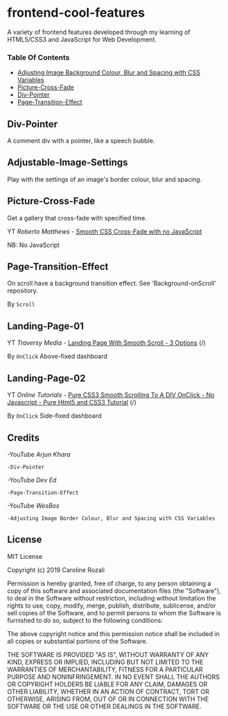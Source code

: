 # frontend-cool-features

A variety of frontend features developed through my learning of HTML5/CSS3 and JavaScript for Web Development.

### Table Of Contents

* [Adjusting Image Background Colour, Blur and Spacing with CSS Variables](#Adjustable-Image-Settings)
* [Picture-Cross-Fade](#Picture-Cross-Fade)
* [Div-Pointer](#Div-Pointer)
* [Page-Transition-Effect](#Page-Transition-Effect)

## Div-Pointer

A comment div with a pointer, like a speech bubble.

## Adjustable-Image-Settings

Play with the settings of an image's border colour, blur and spacing.

## Picture-Cross-Fade

Get a gallery that cross-fade with specified time.

YT _Roberto Matthews_ - [Smooth CSS Cross-Fade with no JavaScript](https://youtu.be/Y0RCPt5HpT8)

NB: No JavaScript

## Page-Transition-Effect

On scroll have a background transition effect. See 'Background-onScroll' repository.

By `Scroll`

## Landing-Page-01

YT _Traversy Media_ - [Landing Page With Smooth Scroll - 3 Options](https://youtu.be/y9nlfqT4s9s) (/)

By `OnClick` Above-fixed dashboard

## Landing-Page-02

YT _Online Tutorials_ - [Pure CSS3 Smooth Scrolling To A DIV OnClick - No Javascript - Pure Html5 and CSS3 Tutorial](https://youtu.be/KbMJPNXYYnw) (/)

By `OnClick` Side-fixed dashboard

## Credits

-YouTube _Arjun Khara_

    -Div-Pointer

-YouTube _Dev Ed_

    -Page-Transition-Effect

-YouTube _WesBos_

    -Adjusting Image Border Colour, Blur and Spacing with CSS Variables

## License

MIT License

Copyright (c) 2019 Caroline Rozali

Permission is hereby granted, free of charge, to any person obtaining a copy
of this software and associated documentation files (the "Software"), to deal
in the Software without restriction, including without limitation the rights
to use, copy, modify, merge, publish, distribute, sublicense, and/or sell
copies of the Software, and to permit persons to whom the Software is
furnished to do so, subject to the following conditions:

The above copyright notice and this permission notice shall be included in all
copies or substantial portions of the Software.

THE SOFTWARE IS PROVIDED "AS IS", WITHOUT WARRANTY OF ANY KIND, EXPRESS OR
IMPLIED, INCLUDING BUT NOT LIMITED TO THE WARRANTIES OF MERCHANTABILITY,
FITNESS FOR A PARTICULAR PURPOSE AND NONINFRINGEMENT. IN NO EVENT SHALL THE
AUTHORS OR COPYRIGHT HOLDERS BE LIABLE FOR ANY CLAIM, DAMAGES OR OTHER
LIABILITY, WHETHER IN AN ACTION OF CONTRACT, TORT OR OTHERWISE, ARISING FROM,
OUT OF OR IN CONNECTION WITH THE SOFTWARE OR THE USE OR OTHER DEALINGS IN THE
SOFTWARE.
